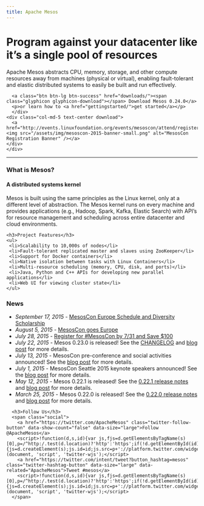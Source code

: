 ```yaml
---
title: Apache Mesos
---
```


<div class="container-fluid homepage jumbotron">
	<div class="row">
	  <div class="col-md-7 nopadding">
	    <h1>Program against your datacenter like it’s a single pool of resources</h1>
	    <p class="lead">Apache Mesos abstracts CPU, memory, storage, and other compute resources away from machines (physical or virtual), enabling fault-tolerant and elastic distributed systems to easily be built and run effectively.</p>

      <a class="btn btn-lg btn-success" href="downloads/"><span class="glyphicon glyphicon-download"></span> Download Mesos 0.24.0</a>
      <p>or learn how to <a href="gettingstarted/">get started</a></p>
	  </div>
    <div class="col-md-5 text-center download">
      <a href="http://events.linuxfoundation.org/events/mesoscon/attend/register"><img src="/assets/img/mesoscon-2015-banner-small.png" alt="MesosCon Registration Banner" /></a>
    </div>
	</div>
</div>

<hr>

<!-- lowersection -->
<div class="row">
  <div class="col-md-7">
    <h3>What is Mesos?</h3>
	<h4>A distributed systems kernel</h4>
	<p>Mesos is built using the same principles as the Linux kernel, only at a different level of abstraction. The Mesos kernel runs on every machine and provides applications (e.g., Hadoop, Spark, Kafka, Elastic Search) with API’s for resource management and scheduling across entire datacenter and cloud environments.</p>

    <h3>Project Features</h3>
    <ul>
     <li>Scalability to 10,000s of nodes</li>
     <li>Fault-tolerant replicated master and slaves using ZooKeeper</li>
	 <li>Support for Docker containers</li>
     <li>Native isolation between tasks with Linux Containers</li>
     <li>Multi-resource scheduling (memory, CPU, disk, and ports)</li>
     <li>Java, Python and C++ APIs for developing new parallel applications</li>
     <li>Web UI for viewing cluster state</li>
    </ul>
  </div>
  <div class="col-md-5">
    <h3>News</h3>
      <ul>
			<li><em>September 17, 2015</em> - <a href="/blog/mesoscon-europe-2015-schedule-announced/">MesosCon Europe Schedule and Diversity Scholarship</a></li>
	    <li><em>August 5, 2015</em> - <a href="/blog/mesoscon-goes-europe/">MesosCon goes Europe</a></li>
	    <li><em>July 28, 2015</em> - <a href="/blog/register-for-mesoscon-seattle-save/">Register for #MesosCon by 7/31 and Save $100</a></li>
	    <li><em>July 22, 2015</em> - Mesos 0.23.0 is released! See the <a href="https://git-wip-us.apache.org/repos/asf?p=mesos.git;a=blob_plain;f=CHANGELOG;hb=0.23.0">CHANGELOG</a> and <a href="/blog/mesos-0-23-0-released/">blog post</a> for more details.</li>
	    <li><em>July 13, 2015</em> - MesosCon pre-conference and social activities announced! See the <a href="/blog/mesoscon-seattle-preconference-and-social-activities/">blog post</a> for more details.</li>
	    <li><em>July 1, 2015</em> - MesosCon Seattle 2015 keynote speakers announced! See the <a href="/blog/mesoscon-seattle-keynote-speakers-announced/">blog post</a> for more details.</li>
	    <li><em>May 12, 2015</em> - Mesos 0.22.1 is released! See the <a href="https://issues.apache.org/jira/secure/ReleaseNote.jspa?projectId=12311242&version=12329855">0.22.1 release notes</a> and <a href="/blog/mesos-0-22-1-released/">blog post</a> for more details.</li>
        <li><em>March 25, 2015</em> - Mesos 0.22.0 is released! See the <a href="https://issues.apache.org/jira/secure/ReleaseNote.jspa?projectId=12311242&version=12328650">0.22.0 release notes</a> and <a href="/blog/mesos-0-22-0-released/">blog post</a> for more details.</li>
	  </ul>

      <h3>Follow Us</h3>
      <span class="social">
        <a href="https://twitter.com/ApacheMesos" class="twitter-follow-button" data-show-count="false" data-size="large">Follow @ApacheMesos</a>
        <script>!function(d,s,id){var js,fjs=d.getElementsByTagName(s)[0],p=/^http:/.test(d.location)?'http':'https';if(!d.getElementById(id)){js=d.createElement(s);js.id=id;js.src=p+'://platform.twitter.com/widgets.js';fjs.parentNode.insertBefore(js,fjs);}}(document, 'script', 'twitter-wjs');</script>
        <a href="https://twitter.com/intent/tweet?button_hashtag=mesos" class="twitter-hashtag-button" data-size="large" data-related="ApacheMesos">Tweet #mesos</a>
        <script>!function(d,s,id){var js,fjs=d.getElementsByTagName(s)[0],p=/^http:/.test(d.location)?'http':'https';if(!d.getElementById(id)){js=d.createElement(s);js.id=id;js.src=p+'://platform.twitter.com/widgets.js';fjs.parentNode.insertBefore(js,fjs);}}(document, 'script', 'twitter-wjs');</script>
      </span>
 </div>
</div>
<!-- /lowersection -->
